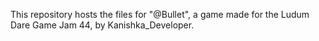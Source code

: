 This repository hosts the files for "@Bullet", a game made for the Ludum Dare Game Jam 44, by Kanishka_Developer.
